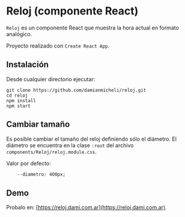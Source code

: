 # Reloj (componente React)

`Reloj` es un componente React que muestra la hora actual en formato analógico.

Proyecto realizado con `Create React App`.

## Instalación

Desde cualquier directorio ejecutar:

```console
git clone https://github.com/damianmicheli/reloj.git
cd reloj
npm install
npm start
```

## Cambiar tamaño
Es posible cambiar el tamaño del reloj definiendo sólo el diámetro.
El diámetro se encuentra en la clase `:root` del archivo `components/Reloj/reloj.module.css`.

Valor por defecto:

```css
    --diametro: 400px;
```    

## Demo
Probalo en: [https://reloj.dami.com.ar](https://reloj.dami.com.ar).